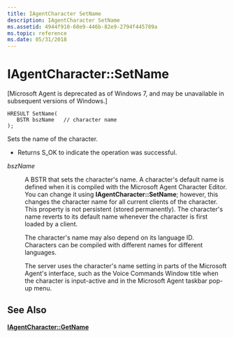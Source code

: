```yaml
---
title: IAgentCharacter SetName
description: IAgentCharacter SetName
ms.assetid: 4944f910-60e9-446b-82e9-2794f445789a
ms.topic: reference
ms.date: 05/31/2018
---
```


# IAgentCharacter::SetName

\[Microsoft Agent is deprecated as of Windows 7, and may be unavailable in subsequent versions of Windows.\]

``` syntax
HRESULT SetName(
   BSTR bszName   // character name
);
```

Sets the name of the character.

-   Returns S\_OK to indicate the operation was successful.

<dl> <dt>

<span id="bszName"></span><span id="bszname"></span><span id="BSZNAME"></span>*bszName*
</dt> <dd>

A BSTR that sets the character's name. A character's default name is defined when it is compiled with the Microsoft Agent Character Editor. You can change it using **IAgentCharacter::SetName**; however, this changes the character name for all current clients of the character. This property is not persistent (stored permanently). The character's name reverts to its default name whenever the character is first loaded by a client.

The character's name may also depend on its language ID. Characters can be compiled with different names for different languages.

The server uses the character's name setting in parts of the Microsoft Agent's interface, such as the Voice Commands Window title when the character is input-active and in the Microsoft Agent taskbar pop-up menu.

</dd> </dl>

## See Also

[**IAgentCharacter::GetName**](iagentcharacter--getname.md)


 

 




